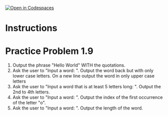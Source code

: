 [![Open in Codespaces](https://classroom.github.com/assets/launch-codespace-2972f46106e565e64193e422d61a12cf1da4916b45550586e14ef0a7c637dd04.svg)](https://classroom.github.com/open-in-codespaces?assignment_repo_id=16249383)
# Instructions  

# Practice Problem 1.9

1. Output the phrase "Hello World"  WITH the quotations.
2. Ask the user to "Input a word: ".  Output the word back but with only lower case letters.  On a new line output the word in only upper case letters
3. Ask the user to "Input a word that is at least 5 letters long: ".  Output the 2nd to 4th letters.
4. Ask the user to "Input a word: ".  Output the index of the first occurrence of the letter "o".
5. Ask the user to "Input a word: ".  Output the length of the word.
